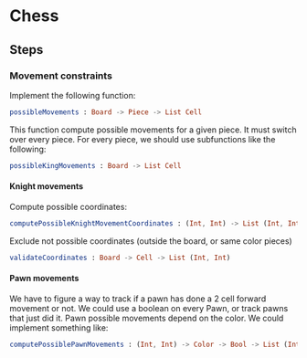 # Chess

## Steps

### Movement constraints

Implement the following function:
```elm
possibleMovements : Board -> Piece -> List Cell
```
This function compute possible movements for a given piece. It must switch over every piece. For every piece, we should use subfunctions like the following:
```elm
possibleKingMovements : Board -> List Cell
```
#### Knight movements
Compute possible coordinates:
```elm
computePossibleKnightMovementCoordinates : (Int, Int) -> List (Int, Int)
```
Exclude not possible coordinates (outside the board, or same color pieces)
```elm
validateCoordinates : Board -> Cell -> List (Int, Int)
```
#### Pawn movements
We have to figure a way to track if a pawn has done a 2 cell forward movement or not. We could use a boolean on every Pawn, or track pawns that just did it. Pawn possible movements depend on the color.
We could implement something like:
```elm
computePossiblePawnMovements : (Int, Int) -> Color -> Bool -> List (Int, Int)
```